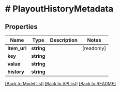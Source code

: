 # # PlayoutHistoryMetadata

## Properties

Name | Type | Description | Notes
------------ | ------------- | ------------- | -------------
**item_url** | **string** |  | [readonly]
**key** | **string** |  |
**value** | **string** |  |
**history** | **string** |  |

[[Back to Model list]](../../README.md#models) [[Back to API list]](../../README.md#endpoints) [[Back to README]](../../README.md)
